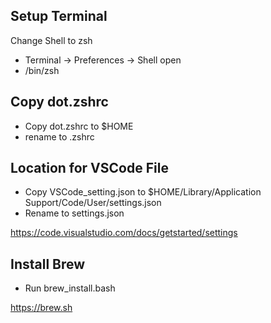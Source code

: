 

## Setup Terminal 
Change Shell to zsh
- Terminal -> Preferences -> Shell open 
- /bin/zsh

## Copy dot.zshrc
- Copy dot.zshrc to $HOME
- rename to .zshrc

## Location for VSCode File
- Copy VSCode_setting.json to $HOME/Library/Application Support/Code/User/settings.json 
- Rename to settings.json

https://code.visualstudio.com/docs/getstarted/settings

## Install Brew
- Run brew_install.bash

https://brew.sh